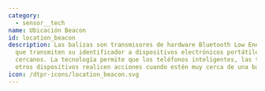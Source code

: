 ```yaml
---
category: 
  - sensor__tech
name: Ubicación Beacon
id: location_beacon
description: Las balizas son transmisores de hardware Bluetooth Low Energy (LE)
  que transmiten su identificador a dispositivos electrónicos portátiles
  cercanos. La tecnología permite que los teléfonos inteligentes, las tabletas y
  otros dispositivos realicen acciones cuando estén muy cerca de una baliza.
icon: /dtpr-icons/location_beacon.svg
---
```

